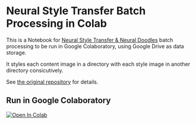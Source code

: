 # Neural Style Transfer Batch Processing in Colab

This is a Notebook for [Neural Style Transfer & Neural Doodles](https://github.com/titu1994/Neural-Style-Transfer) batch 
processing to be run in Google Colaboratory, using Google Drive as data storage. 

It styles each content image in a directory with each style image in another directory consicutively.

See [the original repository](https://github.com/titu1994/Neural-Style-Transfer) for details.

## Run in Google Colaboratory
[![Open In Colab](https://colab.research.google.com/assets/colab-badge.svg)](#colablink)
